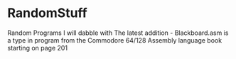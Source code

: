 # RandomStuff
Random Programs I will dabble with
The latest addition - Blackboard.asm is a type in program from the Commodore 64/128 Assembly language book starting on page 201
